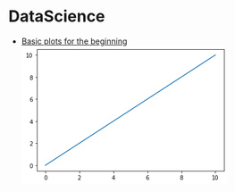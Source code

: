 # DataScience

- [Basic plots for the beginning](https://github.com/vpdesai2020/DataScience/blob/master/NoteBook%20-%20Basic%20plotting/Basic%20plots%20for%20the%20beginning%20.ipynb)
![](https://github.com/vpdesai2020/DataScience/blob/master/NoteBook%20-%20Basic%20plotting/Basic_plots_for_the_beginning.png)

